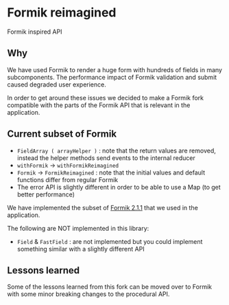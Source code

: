 # Formik reimagined

Formik inspired API

## Why

We have used Formik to render a huge form with hundreds of fields in many subcomponents. The performance impact of Formik validation and submit caused degraded user experience.

In order to get around these issues we decided to make a Formik fork compatible with the parts of the Formik API that is relevant in the application.

## Current subset of Formik

- `FieldArray ( arrayHelper )` : note that the return values are removed, instead the helper methods send events to the internal reducer
- `withFormik` -> `withFormikReimagined`
- `Formik` -> `FormikReimagined` : note that the initial values and default functions differ from regular Formik
- The error API is slightly different in order to be able to use a Map (to get better performance)

We have implemented the subset of [Formik 2.1.1](https://github.com/formium/formik/releases/tag/v2.1.1) that we used in the application.

The following are NOT implemented in this library:

- `Field` & `FastField` : are not implemented but you could implement something similar with a slightly different API

## Lessons learned

Some of the lessons learned from this fork can be moved over to Formik with some minor breaking changes to the procedural API.
